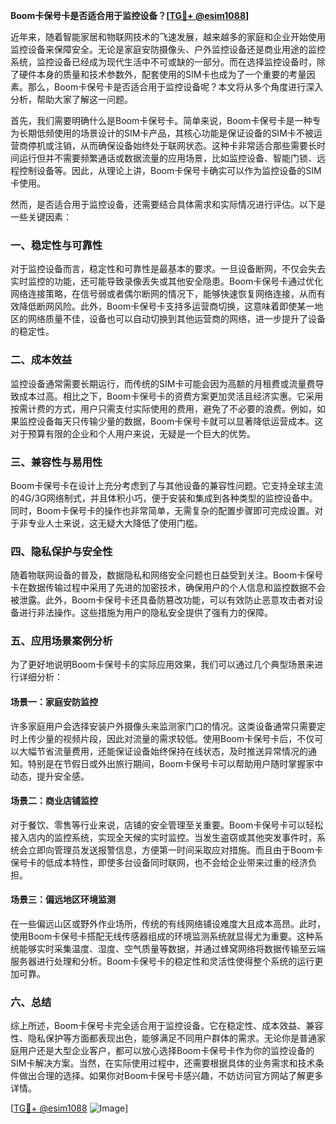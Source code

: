 **Boom卡保号卡是否适合用于监控设备？[[TG💪+ @esim1088](https://t.me/s/esim1088)]**

近年来，随着智能家居和物联网技术的飞速发展，越来越多的家庭和企业开始使用监控设备来保障安全。无论是家庭安防摄像头、户外监控设备还是商业用途的监控系统，监控设备已经成为现代生活中不可或缺的一部分。而在选择监控设备时，除了硬件本身的质量和技术参数外，配套使用的SIM卡也成为了一个重要的考量因素。那么，Boom卡保号卡是否适合用于监控设备呢？本文将从多个角度进行深入分析，帮助大家了解这一问题。

首先，我们需要明确什么是Boom卡保号卡。简单来说，Boom卡保号卡是一种专为长期低频使用的场景设计的SIM卡产品，其核心功能是保证设备的SIM卡不被运营商停机或注销，从而确保设备始终处于联网状态。这种卡非常适合那些需要长时间运行但并不需要频繁通话或数据流量的应用场景，比如监控设备、智能门锁、远程控制设备等。因此，从理论上讲，Boom卡保号卡确实可以作为监控设备的SIM卡使用。

然而，是否适合用于监控设备，还需要结合具体需求和实际情况进行评估。以下是一些关键因素：

### 一、稳定性与可靠性

对于监控设备而言，稳定性和可靠性是最基本的要求。一旦设备断网，不仅会失去实时监控的功能，还可能导致录像丢失或其他安全隐患。Boom卡保号卡通过优化网络连接策略，在信号弱或者偶尔断网的情况下，能够快速恢复网络连接，从而有效降低断网风险。此外，Boom卡保号卡支持多运营商切换，这意味着即使某一地区的网络质量不佳，设备也可以自动切换到其他运营商的网络，进一步提升了设备的稳定性。

### 二、成本效益

监控设备通常需要长期运行，而传统的SIM卡可能会因为高额的月租费或流量费导致成本过高。相比之下，Boom卡保号卡的资费方案更加灵活且经济实惠。它采用按需计费的方式，用户只需支付实际使用的费用，避免了不必要的浪费。例如，如果监控设备每天只传输少量的数据，Boom卡保号卡就可以显著降低运营成本。这对于预算有限的企业和个人用户来说，无疑是一个巨大的优势。

### 三、兼容性与易用性

Boom卡保号卡在设计上充分考虑到了与其他设备的兼容性问题。它支持全球主流的4G/3G网络制式，并且体积小巧，便于安装和集成到各种类型的监控设备中。同时，Boom卡保号卡的操作也非常简单，无需复杂的配置步骤即可完成设置。对于非专业人士来说，这无疑大大降低了使用门槛。

### 四、隐私保护与安全性

随着物联网设备的普及，数据隐私和网络安全问题也日益受到关注。Boom卡保号卡在数据传输过程中采用了先进的加密技术，确保用户的个人信息和监控数据不会被泄露。此外，Boom卡保号卡还具备防篡改功能，可以有效防止恶意攻击者对设备进行非法操作。这些措施为用户的隐私安全提供了强有力的保障。

### 五、应用场景案例分析

为了更好地说明Boom卡保号卡的实际应用效果，我们可以通过几个典型场景来进行详细分析：

#### 场景一：家庭安防监控

许多家庭用户会选择安装户外摄像头来监测家门口的情况。这类设备通常只需要定时上传少量的视频片段，因此对流量的需求较低。使用Boom卡保号卡后，不仅可以大幅节省流量费用，还能保证设备始终保持在线状态，及时推送异常情况的通知。特别是在节假日或外出旅行期间，Boom卡保号卡可以帮助用户随时掌握家中动态，提升安全感。

#### 场景二：商业店铺监控

对于餐饮、零售等行业来说，店铺的安全管理至关重要。Boom卡保号卡可以轻松接入店内的监控系统，实现全天候的实时监控。当发生盗窃或其他突发事件时，系统会立即向管理员发送报警信息，方便第一时间采取应对措施。而且由于Boom卡保号卡的低成本特性，即使多台设备同时联网，也不会给企业带来过重的经济负担。

#### 场景三：偏远地区环境监测

在一些偏远山区或野外作业场所，传统的有线网络铺设难度大且成本高昂。此时，使用Boom卡保号卡搭配无线传感器组成的环境监测系统就显得尤为重要。这种系统能够实时采集温度、湿度、空气质量等数据，并通过蜂窝网络将数据传输至云端服务器进行处理和分析。Boom卡保号卡的稳定性和灵活性使得整个系统的运行更加可靠。

### 六、总结

综上所述，Boom卡保号卡完全适合用于监控设备。它在稳定性、成本效益、兼容性、隐私保护等方面都表现出色，能够满足不同用户群体的需求。无论你是普通家庭用户还是大型企业客户，都可以放心选择Boom卡保号卡作为你的监控设备的SIM卡解决方案。当然，在实际使用过程中，还需要根据具体的业务需求和技术条件做出合理的选择。如果你对Boom卡保号卡感兴趣，不妨访问官方网站了解更多详情。

[[TG💪+ @esim1088](https://t.me/s/esim1088) ![Image](https://i.postimg.cc/4NQfJmqS/Snipaste-2025-05-13-00-14-12.png)]